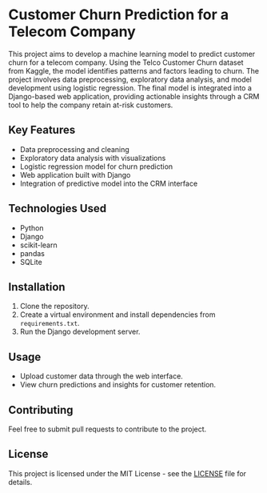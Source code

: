 # Customer Churn Prediction for a Telecom Company

This project aims to develop a machine learning model to predict customer churn for a telecom company. Using the Telco Customer Churn dataset from Kaggle, the model identifies patterns and factors leading to churn. The project involves data preprocessing, exploratory data analysis, and model development using logistic regression. The final model is integrated into a Django-based web application, providing actionable insights through a CRM tool to help the company retain at-risk customers.

## Key Features
- Data preprocessing and cleaning
- Exploratory data analysis with visualizations
- Logistic regression model for churn prediction
- Web application built with Django
- Integration of predictive model into the CRM interface

## Technologies Used
- Python
- Django
- scikit-learn
- pandas
- SQLite

## Installation
1. Clone the repository.
2. Create a virtual environment and install dependencies from `requirements.txt`.
3. Run the Django development server.

## Usage
- Upload customer data through the web interface.
- View churn predictions and insights for customer retention.

## Contributing
Feel free to submit pull requests to contribute to the project.

## License
This project is licensed under the MIT License - see the [LICENSE](LICENSE) file for details.
